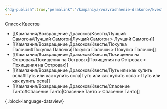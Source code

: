 ```yaml
---
{"dg-publish":true,"permalink":"/kampaniya/vozvrashhenie-drakonov/kvesty/kvesty/","noteIcon":""}
---
```


Список Квестов
- [[Кампания/Возвращение Драконов/Квесты/Лучший Самогон#Лучший Самогон\|Лучший Самогон > Лучший Самогон]]
- [[Кампания/Возвращение Драконов/Квесты/Покупка Палочки#Покупка Палочки\|Покупка Палочки > Покупка Палочки]]
- [[Кампания/Возвращение Драконов/Квесты/Похищения на Островах#Похищения на Островах\|Похищения на Островах > Похищения на Островах]]
- [[Кампания/Возвращение Драконов/Квесты/Путь или как купить осла#Путь или как купить осла\|Путь или как купить осла > Путь или как купить осла]]
- [[Кампания/Возвращение Драконов/Квесты/Спасение Танто#Спасение Танто\|Спасение Танто > Спасение Танто]]

{ .block-language-dataview}